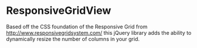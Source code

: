 ResponsiveGridView
==================

Based off the CSS foundation of the Responsive Grid from http://www.responsivegridsystem.com/ this jQuery library adds the ability to dynamically resize the number of columns in your grid.
